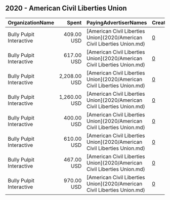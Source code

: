 ## 2020 - American Civil Liberties Union 
|OrganizationName|Spent|PayingAdvertiserNames|CreativeUrls|Impressions|Genders|AgeBrackets|CountryCodes|BillingAddresses|CandidateBallotInformation|
|:---|---:|:---|:---|---:|:---|:---|:---|:---|:---|
|Bully Pulpit Interactive|409.00 USD|[American Civil Liberties Union](2020/American Civil Liberties Union.md)|[0](https://www.snap.com/political-ads/asset/6fe69766491afe92dab0b107826da258bfa4fe0e7b3128da4e9129dd9ab2679c?mediaType=png)|170,964||18+|united states|"1445 New York Ave NW,Washington,20005,US"||
|Bully Pulpit Interactive|617.00 USD|[American Civil Liberties Union](2020/American Civil Liberties Union.md)|[0](https://www.snap.com/political-ads/asset/fd8599ebd2e184158de10b2be5af2166281da9e4a32e66f5e5a1365495613e2c?mediaType=png)|254,671||18+|united states|"1445 New York Ave NW,Washington,20005,US"||
|Bully Pulpit Interactive|2,208.00 USD|[American Civil Liberties Union](2020/American Civil Liberties Union.md)|[0](https://www.snap.com/political-ads/asset/5a92050087e185a848d4c965899ac68c877d4d22dd0f1f7168a1281c1508a907?mediaType=png)|674,091||18+|united states|"1445 New York Ave NW,Washington,20005,US"||
|Bully Pulpit Interactive|1,260.00 USD|[American Civil Liberties Union](2020/American Civil Liberties Union.md)|[0](https://www.snap.com/political-ads/asset/3afd10203d00c9555a7f1c6e19865599f573c83d7658637057d9cae6f1b6c1ce?mediaType=png)|403,421||18+|united states|"1445 New York Ave NW,Washington,20005,US"||
|Bully Pulpit Interactive|400.00 USD|[American Civil Liberties Union](2020/American Civil Liberties Union.md)|[0](https://www.snap.com/political-ads/asset/fd8599ebd2e184158de10b2be5af2166281da9e4a32e66f5e5a1365495613e2c?mediaType=png)|141,231||18+|united states|"1445 New York Ave NW,Washington,20005,US"||
|Bully Pulpit Interactive|610.00 USD|[American Civil Liberties Union](2020/American Civil Liberties Union.md)|[0](https://www.snap.com/political-ads/asset/5a92050087e185a848d4c965899ac68c877d4d22dd0f1f7168a1281c1508a907?mediaType=png)|273,231||18+|united states|"1445 New York Ave NW,Washington,20005,US"||
|Bully Pulpit Interactive|467.00 USD|[American Civil Liberties Union](2020/American Civil Liberties Union.md)|[0](https://www.snap.com/political-ads/asset/3afd10203d00c9555a7f1c6e19865599f573c83d7658637057d9cae6f1b6c1ce?mediaType=png)|175,950||18+|united states|"1445 New York Ave NW,Washington,20005,US"||
|Bully Pulpit Interactive|970.00 USD|[American Civil Liberties Union](2020/American Civil Liberties Union.md)|[0](https://www.snap.com/political-ads/asset/6fe69766491afe92dab0b107826da258bfa4fe0e7b3128da4e9129dd9ab2679c?mediaType=png)|414,069||18+|united states|"1445 New York Ave NW,Washington,20005,US"||
